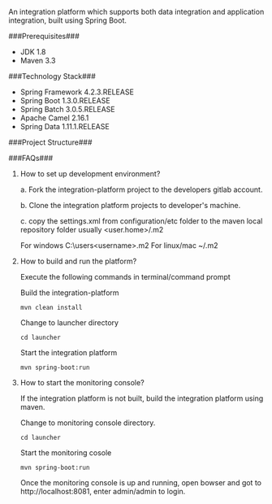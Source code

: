 An integration platform which supports both data integration and application integration, built using Spring Boot.


###Prerequisites###
* JDK 1.8
* Maven 3.3

###Technology Stack###


* Spring Framework 4.2.3.RELEASE
* Spring Boot 1.3.0.RELEASE
* Spring Batch 3.0.5.RELEASE
* Apache Camel 2.16.1
* Spring Data 1.11.1.RELEASE

###Project Structure###

###FAQs###

1. How to set up development environment?

	a. Fork the integration-platform project to the developers gitlab account.
	
	b. Clone the integration platform projects to developer's machine.
	
	c. copy the settings.xml from configuration/etc folder to the maven local repository folder usually <user.home>/.m2
	
	For windows C:\users\<username>\.m2
	For linux/mac ~/.m2

2. How to build and run the platform?
   
   Execute the following commands in terminal/command prompt
   
   Build the integration-platform
   
   `mvn clean install`
   
   Change to launcher directory
   
   `cd launcher`
   
   Start the integration platform
   
   `mvn spring-boot:run`
   
2. How to start the monitoring console?

	If the integration platform is not built, build the integration platform using maven.
	
	Change to monitoring console directory.

	`cd launcher`
	
	Start the monitoring cosole
	
	`mvn spring-boot:run`
	
	Once the monitoring console is up and running, open bowser and got to 
	http://localhost:8081, enter admin/admin to login.
	   
